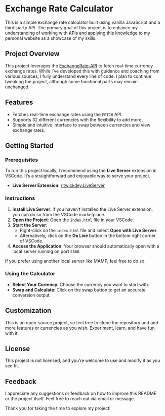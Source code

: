 
# Exchange Rate Calculator

This is a simple exchange rate calculator built using vanilla JavaScript and a third-party API. The primary goal of this project is to enhance my understanding of working with APIs and applying this knowledge to my personal website as a showcase of my skills.

## Project Overview

This project leverages the [ExchangeRate-API](https://www.exchangerate-api.com/docs/free) to fetch real-time currency exchange rates. While I’ve developed this with guidance and coaching from various sources, I fully understand every line of code. I plan to continue tweaking the project, although some functional parts may remain unchanged.

## Features

- Fetches real-time exchange rates using the `FETCH` API.
- Supports 32 different currencies with the flexibility to add more.
- Simple and intuitive interface to swap between currencies and view exchange rates.

## Getting Started

### Prerequisites

To run this project locally, I recommend using the **Live Server** extension in VSCode. It’s a straightforward and enjoyable way to serve your project.

- **Live Server Extension**: [ritwickdey.LiveServer](https://marketplace.visualstudio.com/items?itemName=ritwickdey.LiveServer)

### Instructions

1. **Install Live Server**: If you haven't installed the Live Server extension, you can do so from the VSCode marketplace.
2. **Open the Project**: Open the `index.html` file in your VSCode.
3. **Start the Server**:
   - Right-click on the `index.html` file and select **Open with Live Server**.
   - Alternatively, click on the **Go Live** button in the bottom right corner of VSCode.
4. **Access the Application**: Your browser should automatically open with a local server running on port `5500`.

If you prefer using another local server like MAMP, feel free to do so.

### Using the Calculator

- **Select Your Currency**: Choose the currency you want to start with.
- **Swap and Calculate**: Click on the swap button to get an accurate conversion output.

## Customization

This is an open-source project, so feel free to clone the repository and add more features or currencies as you wish. Experiment, learn, and have fun with it!

## License

This project is not licensed, and you're welcome to use and modify it as you see fit.

## Feedback

I appreciate any suggestions or feedback on how to improve this README or the project itself. Feel free to reach out via email or message.

Thank you for taking the time to explore my project!
